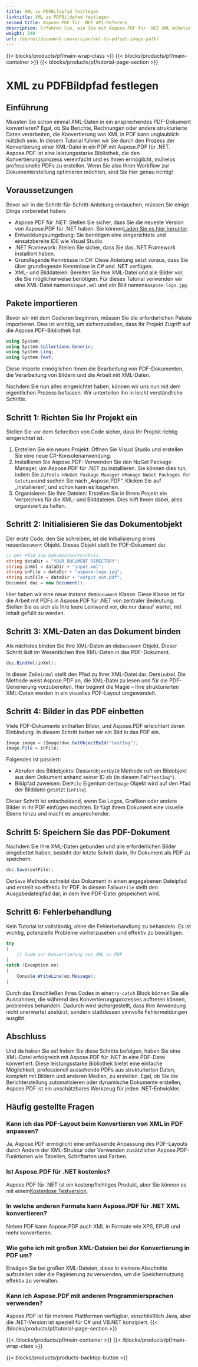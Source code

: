 ```yaml
---
title: XML zu PDFBildpfad festlegen
linktitle: XML zu PDFBildpfad festlegen
second_title: Aspose.PDF für .NET API-Referenz
description: Erfahren Sie, wie Sie mit Aspose.PDF für .NET XML mühelos in PDF konvertieren. Diese ausführliche Anleitung führt Sie Schritt für Schritt durch den Prozess, von der Einrichtung bis zur Fertigstellung.
weight: 340
url: /de/net/document-conversion/xml-to-pdfset-image-path/
---
```


{{< blocks/products/pf/main-wrap-class >}}
{{< blocks/products/pf/main-container >}}
{{< blocks/products/pf/tutorial-page-section >}}

# XML zu PDFBildpfad festlegen

## Einführung

Mussten Sie schon einmal XML-Daten in ein ansprechendes PDF-Dokument konvertieren? Egal, ob Sie Berichte, Rechnungen oder andere strukturierte Daten verarbeiten, die Konvertierung von XML in PDF kann unglaublich nützlich sein. In diesem Tutorial führen wir Sie durch den Prozess der Konvertierung einer XML-Datei in ein PDF mit Aspose.PDF für .NET. Aspose.PDF ist eine leistungsstarke Bibliothek, die den Konvertierungsprozess vereinfacht und es Ihnen ermöglicht, mühelos professionelle PDFs zu erstellen. Wenn Sie also Ihren Workflow zur Dokumenterstellung optimieren möchten, sind Sie hier genau richtig!

## Voraussetzungen

Bevor wir in die Schritt-für-Schritt-Anleitung eintauchen, müssen Sie einige Dinge vorbereitet haben:

-  Aspose.PDF für .NET: Stellen Sie sicher, dass Sie die neueste Version von Aspose.PDF für .NET haben. Sie können[Laden Sie es hier herunter](https://releases.aspose.com/pdf/net/).
- Entwicklungsumgebung: Sie benötigen eine eingerichtete und einsatzbereite IDE wie Visual Studio.
- .NET Framework: Stellen Sie sicher, dass Sie das .NET Framework installiert haben.
- Grundlegende Kenntnisse in C#: Diese Anleitung setzt voraus, dass Sie über grundlegende Kenntnisse in C# und .NET verfügen.
-  XML- und Bilddateien: Bereiten Sie Ihre XML-Datei und alle Bilder vor, die Sie möglicherweise benötigen. Für dieses Tutorial verwenden wir eine XML-Datei namens`input.xml` und ein Bild namens`aspose-logo.jpg`.

## Pakete importieren

Bevor wir mit dem Codieren beginnen, müssen Sie die erforderlichen Pakete importieren. Dies ist wichtig, um sicherzustellen, dass Ihr Projekt Zugriff auf die Aspose.PDF-Bibliothek hat.

```csharp
using System;
using System.Collections.Generic;
using System.Linq;
using System.Text;
```

Diese Importe ermöglichen Ihnen die Bearbeitung von PDF-Dokumenten, die Verarbeitung von Bildern und die Arbeit mit XML-Daten.

Nachdem Sie nun alles eingerichtet haben, können wir uns nun mit dem eigentlichen Prozess befassen. Wir unterteilen ihn in leicht verständliche Schritte.

## Schritt 1: Richten Sie Ihr Projekt ein

Stellen Sie vor dem Schreiben von Code sicher, dass Ihr Projekt richtig eingerichtet ist.

1. Erstellen Sie ein neues Projekt: Öffnen Sie Visual Studio und erstellen Sie eine neue C#-Konsolenanwendung.
2.  Installieren Sie Aspose.PDF: Verwenden Sie den NuGet Package Manager, um Aspose.PDF für .NET zu installieren. Sie können dies tun, indem Sie zu`Tools` >`NuGet Package Manager` >`Manage NuGet Packages for Solution`und suchen Sie nach „Aspose.PDF“. Klicken Sie auf „Installieren“, und schon kann es losgehen.
3. Organisieren Sie Ihre Dateien: Erstellen Sie in Ihrem Projekt ein Verzeichnis für die XML- und Bilddateien. Dies hilft Ihnen dabei, alles organisiert zu halten.

## Schritt 2: Initialisieren Sie das Dokumentobjekt

 Der erste Code, den Sie schreiben, ist die Initialisierung eines neuen`Document` Objekt. Dieses Objekt stellt Ihr PDF-Dokument dar.

```csharp
// Der Pfad zum Dokumentverzeichnis.
string dataDir = "YOUR DOCUMENT DIRECTORY";
string inXml = dataDir + "input.xml";
string inFile = dataDir + "aspose-logo.jpg";
string outFile = dataDir + "output_out.pdf";
Document doc = new Document();
```

 Hier haben wir eine neue Instanz des`Document` Klasse. Diese Klasse ist für die Arbeit mit PDFs in Aspose.PDF für .NET von zentraler Bedeutung. Stellen Sie es sich als Ihre leere Leinwand vor, die nur darauf wartet, mit Inhalt gefüllt zu werden.

## Schritt 3: XML-Daten an das Dokument binden

 Als nächstes binden Sie Ihre XML-Daten an die`Document` Objekt. Dieser Schritt lädt im Wesentlichen Ihre XML-Daten in das PDF-Dokument.

```csharp
doc.BindXml(inXml);
```

 In dieser Zeile`inXml` stellt den Pfad zu Ihrer XML-Datei dar. Der`BindXml` Die Methode weist Aspose.PDF an, die XML-Datei zu lesen und für die PDF-Generierung vorzubereiten. Hier beginnt die Magie – Ihre strukturierten XML-Daten werden in ein visuelles PDF-Layout umgewandelt.

## Schritt 4: Bilder in das PDF einbetten

Viele PDF-Dokumente enthalten Bilder, und Aspose.PDF erleichtert deren Einbindung. In diesem Schritt betten wir ein Bild in das PDF ein.

```csharp
Image image = (Image)doc.GetObjectById("testImg");
image.File = inFile;
```

Folgendes ist passiert:

-  Abrufen des Bildobjekts: Das`GetObjectById` Methode ruft ein Bildobjekt aus dem Dokument anhand seiner ID ab (in diesem Fall`"testImg"`).
-  Bildpfad zuweisen: Der`File` Eigentum der`Image` Objekt wird auf den Pfad der Bilddatei gesetzt (`inFile`).

Dieser Schritt ist entscheidend, wenn Sie Logos, Grafiken oder andere Bilder in Ihr PDF einfügen möchten. Er fügt Ihrem Dokument eine visuelle Ebene hinzu und macht es ansprechender.

## Schritt 5: Speichern Sie das PDF-Dokument

Nachdem Sie Ihre XML-Daten gebunden und alle erforderlichen Bilder eingebettet haben, besteht der letzte Schritt darin, Ihr Dokument als PDF zu speichern.

```csharp
doc.Save(outFile);
```

 Der`Save` Methode schreibt das Dokument in einen angegebenen Dateipfad und erstellt so effektiv Ihr PDF. In diesem Fall`outFile` stellt den Ausgabedateipfad dar, in dem Ihre PDF-Datei gespeichert wird.

## Schritt 6: Fehlerbehandlung

Kein Tutorial ist vollständig, ohne die Fehlerbehandlung zu behandeln. Es ist wichtig, potenzielle Probleme vorherzusehen und effektiv zu bewältigen.

```csharp
try
{
    // Code zur Konvertierung von XML in PDF
}
catch (Exception ex)
{
    Console.WriteLine(ex.Message);
}
```

 Durch das Einschließen Ihres Codes in eine`try-catch` Block können Sie alle Ausnahmen, die während des Konvertierungsprozesses auftreten können, problemlos behandeln. Dadurch wird sichergestellt, dass Ihre Anwendung nicht unerwartet abstürzt, sondern stattdessen sinnvolle Fehlermeldungen ausgibt.

## Abschluss

Und da haben Sie es! Indem Sie diese Schritte befolgen, haben Sie eine XML-Datei erfolgreich mit Aspose.PDF für .NET in eine PDF-Datei konvertiert. Diese leistungsstarke Bibliothek bietet eine einfache Möglichkeit, professionell aussehende PDFs aus strukturierten Daten, komplett mit Bildern und anderen Medien, zu erstellen. Egal, ob Sie die Berichterstellung automatisieren oder dynamische Dokumente erstellen, Aspose.PDF ist ein unschätzbares Werkzeug für jeden .NET-Entwickler.

## Häufig gestellte Fragen

### Kann ich das PDF-Layout beim Konvertieren von XML in PDF anpassen?
Ja, Aspose.PDF ermöglicht eine umfassende Anpassung des PDF-Layouts durch Ändern der XML-Struktur oder Verwenden zusätzlicher Aspose.PDF-Funktionen wie Tabellen, Schriftarten und Farben.

### Ist Aspose.PDF für .NET kostenlos?
 Aspose.PDF für .NET ist ein kostenpflichtiges Produkt, aber Sie können es mit einem[Kostenlose Testversion](https://releases.aspose.com/).

### In welche anderen Formate kann Aspose.PDF für .NET XML konvertieren?
Neben PDF kann Aspose.PDF auch XML in Formate wie XPS, EPUB und mehr konvertieren.

### Wie gehe ich mit großen XML-Dateien bei der Konvertierung in PDF um?
Erwägen Sie bei großen XML-Dateien, diese in kleinere Abschnitte aufzuteilen oder die Paginierung zu verwenden, um die Speichernutzung effektiv zu verwalten.

### Kann ich Aspose.PDF mit anderen Programmiersprachen verwenden?
Aspose.PDF ist für mehrere Plattformen verfügbar, einschließlich Java, aber die .NET-Version ist speziell für C# und VB.NET konzipiert.
{{< /blocks/products/pf/tutorial-page-section >}}

{{< /blocks/products/pf/main-container >}}
{{< /blocks/products/pf/main-wrap-class >}}

{{< blocks/products/products-backtop-button >}}
